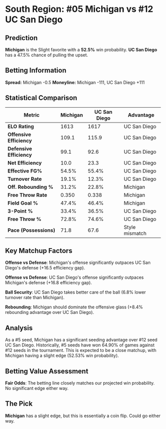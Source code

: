 # South Region: #05 Michigan vs #12 UC San Diego

## Prediction
**Michigan** is the Slight favorite with a **52.5%** win probability.
**UC San Diego** has a 47.5% chance of pulling the upset.

## Betting Information
**Spread:** Michigan -0.5
**Moneyline:** Michigan -111, UC San Diego +111

## Statistical Comparison

| Metric | Michigan | UC San Diego | Advantage |
|--------|-----------------|-----------------|----------|
| **ELO Rating** | 1613 | 1617 | UC San Diego |
| **Offensive Efficiency** | 109.1 | 115.9 | UC San Diego |
| **Defensive Efficiency** | 99.1 | 92.6 | UC San Diego |
| **Net Efficiency** | 10.0 | 23.3 | UC San Diego |
| **Effective FG%** | 54.5% | 55.4% | UC San Diego |
| **Turnover Rate** | 19.1% | 12.3% | UC San Diego |
| **Off. Rebounding %** | 31.2% | 22.8% | Michigan |
| **Free Throw Rate** | 0.350 | 0.338 | Michigan |
| **Field Goal %** | 47.4% | 46.4% | Michigan |
| **3-Point %** | 33.4% | 36.5% | UC San Diego |
| **Free Throw %** | 72.8% | 74.6% | UC San Diego |
| **Pace (Possessions)** | 71.8 | 67.6 | Style mismatch |

## Key Matchup Factors

**Offense vs Defense**: Michigan's offense significantly outpaces UC San Diego's defense (+16.5 efficiency gap).

**Offense vs Defense**: UC San Diego's offense significantly outpaces Michigan's defense (+16.8 efficiency gap).

**Ball Security**: UC San Diego takes better care of the ball (6.8% lower turnover rate than Michigan).

**Rebounding**: Michigan should dominate the offensive glass (+8.4% rebounding advantage over UC San Diego).

## Analysis

As a #5 seed, Michigan has a significant seeding advantage over #12 seed UC San Diego. Historically, #5 seeds have won 64.90% of games against #12 seeds in the tournament. This is expected to be a close matchup, with Michigan having a slight edge (52.53% win probability).

## Betting Value Assessment

**Fair Odds**: The betting line closely matches our projected win probability. No significant edge either way.

## The Pick

**Michigan** has a slight edge, but this is essentially a coin flip. Could go either way.

